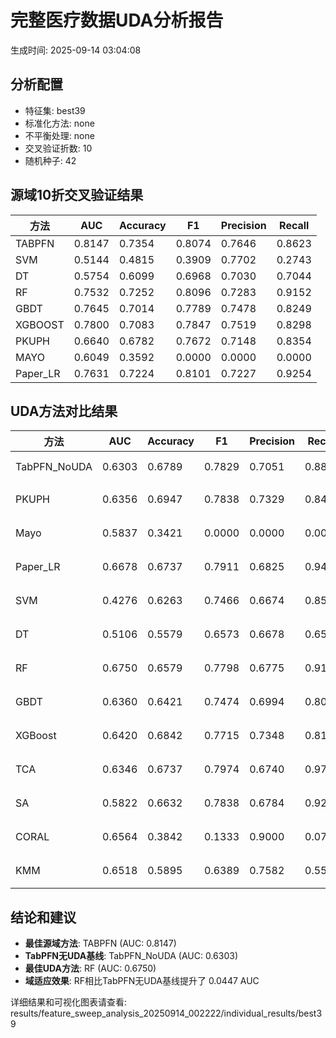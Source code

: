 # 完整医疗数据UDA分析报告

生成时间: 2025-09-14 03:04:08

## 分析配置

- 特征集: best39
- 标准化方法: none
- 不平衡处理: none
- 交叉验证折数: 10
- 随机种子: 42

## 源域10折交叉验证结果

| 方法 | AUC | Accuracy | F1 | Precision | Recall |
|------|-----|----------|----|-----------| -------|
| TABPFN | 0.8147 | 0.7354 | 0.8074 | 0.7646 | 0.8623 |
| SVM | 0.5144 | 0.4815 | 0.3909 | 0.7702 | 0.2743 |
| DT | 0.5754 | 0.6099 | 0.6968 | 0.7030 | 0.7044 |
| RF | 0.7532 | 0.7252 | 0.8096 | 0.7283 | 0.9152 |
| GBDT | 0.7645 | 0.7014 | 0.7789 | 0.7478 | 0.8249 |
| XGBOOST | 0.7800 | 0.7083 | 0.7847 | 0.7519 | 0.8298 |
| PKUPH | 0.6640 | 0.6782 | 0.7672 | 0.7148 | 0.8354 |
| MAYO | 0.6049 | 0.3592 | 0.0000 | 0.0000 | 0.0000 |
| Paper_LR | 0.7631 | 0.7224 | 0.8101 | 0.7227 | 0.9254 |

## UDA方法对比结果

| 方法 | AUC | Accuracy | F1 | Precision | Recall | 类型 |
|------|-----|----------|----|-----------| -------|------|
| TabPFN_NoUDA | 0.6303 | 0.6789 | 0.7829 | 0.7051 | 0.8800 | TabPFN基线 |
| PKUPH | 0.6356 | 0.6947 | 0.7838 | 0.7329 | 0.8474 | 传统基线 |
| Mayo | 0.5837 | 0.3421 | 0.0000 | 0.0000 | 0.0000 | 传统基线 |
| Paper_LR | 0.6678 | 0.6737 | 0.7911 | 0.6825 | 0.9429 | 传统基线 |
| SVM | 0.4276 | 0.6263 | 0.7466 | 0.6674 | 0.8558 | 机器学习基线 |
| DT | 0.5106 | 0.5579 | 0.6573 | 0.6678 | 0.6545 | 机器学习基线 |
| RF | 0.6750 | 0.6579 | 0.7798 | 0.6775 | 0.9199 | 机器学习基线 |
| GBDT | 0.6360 | 0.6421 | 0.7474 | 0.6994 | 0.8083 | 机器学习基线 |
| XGBoost | 0.6420 | 0.6842 | 0.7715 | 0.7348 | 0.8167 | 机器学习基线 |
| TCA | 0.6346 | 0.6737 | 0.7974 | 0.6740 | 0.9760 | UDA方法 |
| SA | 0.5822 | 0.6632 | 0.7838 | 0.6784 | 0.9280 | UDA方法 |
| CORAL | 0.6564 | 0.3842 | 0.1333 | 0.9000 | 0.0720 | UDA方法 |
| KMM | 0.6518 | 0.5895 | 0.6389 | 0.7582 | 0.5520 | UDA方法 |

## 结论和建议

- **最佳源域方法**: TABPFN (AUC: 0.8147)
- **TabPFN无UDA基线**: TabPFN_NoUDA (AUC: 0.6303)
- **最佳UDA方法**: RF (AUC: 0.6750)
- **域适应效果**: RF相比TabPFN无UDA基线提升了 0.0447 AUC

详细结果和可视化图表请查看: results/feature_sweep_analysis_20250914_002222/individual_results/best39